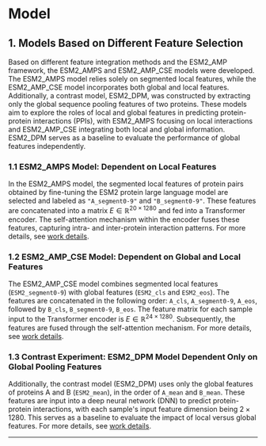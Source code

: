 # Model

## 1. Models Based on Different Feature Selection

Based on different feature integration methods and the ESM2_AMP framework, the ESM2_AMPS and ESM2_AMP_CSE models were developed. The ESM2_AMPS model relies solely on segmented local features, while the ESM2_AMP_CSE model incorporates both global and local features. Additionally, a contrast model, ESM2_DPM, was constructed by extracting only the global sequence pooling features of two proteins. These models aim to explore the roles of local and global features in predicting protein-protein interactions (PPIs), with ESM2_AMPS focusing on local interactions and ESM2_AMP_CSE integrating both local and global information. ESM2_DPM serves as a baseline to evaluate the performance of global features independently.

### 1.1 ESM2_AMPS Model: Dependent on Local Features

In the ESM2_AMPS model, the segmented local features of protein pairs obtained by fine-tuning the ESM2 protein large language model are selected and labeled as `"A_segment0-9"` and `"B_segment0-9"`. These features are concatenated into a matrix $E \in \mathbb{R}^{20 \times 1280}$ and fed into a Transformer encoder. The self-attention mechanism within the encoder fuses these features, capturing intra- and inter-protein interaction patterns. For more details, see [work details](https://github.com/ywwy-qn/ESM2_AMP/blob/main/Models/ESM2_AMPS/ESM2_AMPS%20model%20Code.py).

### 1.2 ESM2_AMP_CSE Model: Dependent on Global and Local Features

The ESM2_AMP_CSE model combines segmented local features (`ESM2_segment0-9`) with global features (`ESM2_cls` and `ESM2_eos`). The features are concatenated in the following order: `A_cls`, `A_segment0-9`, `A_eos`, followed by `B_cls`, `B_segment0-9`, `B_eos`. The feature matrix for each sample input to the Transformer encoder is $E \in \mathbb{R}^{24 \times 1280}$. Subsequently, the features are fused through the self-attention mechanism. For more details, see [work details](https://github.com/ywwy-qn/ESM2_AMP/blob/main/Models/ESM2_AMP_CSE/ESM2_AMP_CSE%20model%20Code.py).

### 1.3 Contrast Experiment: ESM2_DPM Model Dependent Only on Global Pooling Features

Additionally, the contrast model (ESM2_DPM) uses only the global features of proteins A and B (`ESM2_mean`), in the order of `A_mean` and `B_mean`. These features are input into a deep neural network (DNN) to predict protein-protein interactions, with each sample's input feature dimension being $2 \times 1280$. This serves as a baseline to evaluate the impact of local versus global features. For more details, see [work details](https://github.com/ywwy-qn/ESM2_AMP/blob/main/Models/ESM2_DPM/ESM2_DPM%20model%20Code.py).

---

